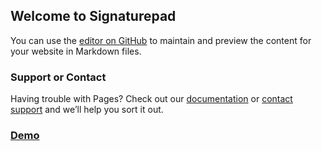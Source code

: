 ## Welcome to Signaturepad

You can use the [editor on GitHub](http://localhost/Signaturepad-master/) to maintain and preview the content for your website in Markdown files.

### Support or Contact

Having trouble with Pages? Check out our [documentation](https://help.github.com/categories/github-pages-basics/) or [contact support](https://github.com/contact) and we’ll help you sort it out.

### [Demo](https://webten10.github.io/Signature-pad/)
